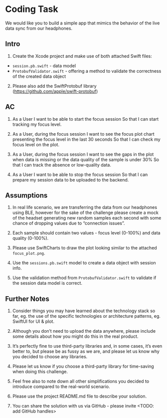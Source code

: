 # Coding Task

We would like you to build a simple app that mimics the behavior of the live data sync from our headphones.

## Intro

1. Create the Xcode project and make use of both attached Swift files:

- `session.pb.swift` - data model
- `ProtobufValidator.swift` - offering a method to validate the correctness of the created data object

2. Please also add the SwiftProtobuf library (https://github.com/apple/swift-protobuf)

## AC

1. As a User
I want to be able to start the focus session 
So that I can start tracking my focus level.

2. As a User, during the focus session
I want to see the focus plot chart presenting the focus level in the last 30 seconds
So that I can check my focus level on the plot.

3. As a User, during the focus session
I want to see the gaps in the plot when data is missing or the data quality of the sample is under 30%
So that I can track the absence or low-quality data.

4. As a User
I want to be able to stop the focus session
So that I can prepare my session data to be uploaded to the backend.

## Assumptions

1. In real life scenario, we are transferring the data from our headphones using BLE, however for the sake of the challenge please create a mock of the headset generating new random samples each second with some chance of dropping values due to “connection issues”.

2. Each sample should contain two values - focus level (0-100%) and data quality (0-100%).

3. Please use SwiftCharts to draw the plot looking similar to the attached `focus_plot.png`.

4. Use the `sessions.pb.swift` model to create a data object with session info.

5. Use the validation method from `ProtobufValidator.swift` to validate if the session data model is correct.

## Further Notes

1. Consider things you may have learned about the technology stack so far, eg. the use of the specific technologies or architecture patterns, eg. SwiftUI for UI & plot.

2. Although you don’t need to upload the data anywhere, please include some details about how you might do this in the real product.

3. It’s perfectly fine to use third-party libraries and, in some cases, it’s even better to, but please be as fussy as we are, and please let us know why you decided to choose any libraries.

4. Please let us know if you choose a third-party library for time-saving when doing this challenge.

5. Feel free also to note down all other simplifications you decided to introduce compared to the real-world scenario.

6. Please use the project README.md file to describe your solution.

7. You can share the solution with us via GitHub - please invite <TODO: add GitHub handles>
